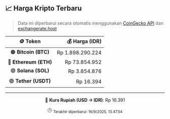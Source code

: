 

<!-- HARGA_KRIPTO -->
## 📈 Harga Kripto Terbaru

> Data ini diperbarui secara otomatis menggunakan [CoinGecko API](https://www.coingecko.com/) dan [exchangerate.host](https://exchangerate.host/)

<div align="center">

| 🪙 Token | 💰 Harga (IDR) |
|:------:|---------------:|
| 🟠 **Bitcoin (BTC)**   | Rp 1.898.290.224 |
| 🔵 **Ethereum (ETH)**  | Rp 73.854.952 |
| 🟣 **Solana (SOL)**    | Rp 3.854.876 |
| 🟢 **Tether (USDT)**   | Rp 16.394 |

---

💱 **Kurs Rupiah (USD → IDR)**: Rp 16.391

🕒 <sub>Terakhir diperbarui: 16/9/2025, 13.47.54</sub>

</div>
<!-- /HARGA_KRIPTO -->